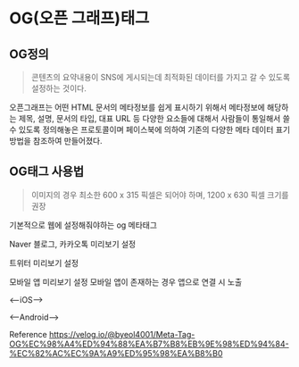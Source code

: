 # OG(오픈 그래프)태그

## OG정의

> 콘텐츠의 요약내용이 SNS에 게시되는데 최적화된 데이터를 가지고 갈 수 있도록 설정하는 것이다.

오픈그래프는 어떤 HTML 문서의 메타정보를 쉽게 표시하기 위해서
메타정보에 해당하는 제목, 설명, 문서의 타입, 대표 URL 등 다양한 요소들에 대해서
사람들이 통일해서 쓸 수 있도록 정의해놓은 프로토콜이며
페이스북에 의하여 기존의 다양한 메타 데이터 표기 방법을 참조하여 만들어졌다.

## OG태그 사용법

> 이미지의 경우 최소한 600 x 315 픽셀은 되어야 하며, 1200 x 630 픽셀 크기를 권장

기본적으로 웹에 설정해줘야하는 og 메타태그

<meta property="og:type" content="website">
<meta property="og:url" content="https://example.com/page.html">
<meta property="og:title" content="Content Title">
<meta property="og:image" content="https://example.com/image.jpg">
<meta property="og:description" content="Description Here">
<meta property="og:site_name" content="Site Name">
<meta property="og:locale" content="en_US">
<!-- 다음의 태그는 필수는 아니지만, 포함하는 것을 추천함 -->
<meta property="og:image:width" content="1200">
<meta property="og:image:height" content="630">

Naver 블로그, 카카오톡 미리보기 설정

<meta property="og:title" content="콘텐츠 제목" /> 
<meta property="og:url" content="웹페이지 URL" />
<meta property="og:type" content="웹페이지 타입(blog, website 등)" />
<meta property="og:image" content="표시되는 이미지" /> 
<meta property="og:title" content="웹사이트 이름" /> 
<meta property="og:description" content="웹페이지 설명" />

트위터 미리보기 설정

<meta name="twitter:card" content="트위터 카드 타입(요약정보, 사진, 비디오)" /> 
<meta name="twitter:title" content="콘텐츠 제목" /> 
<meta name="twitter:description" content="웹페이지 설명" /> 
<meta name="twitter:image" content="표시되는 이미지 " />

모바일 앱 미리보기 설정
모바일 앱이 존재하는 경우 앱으로 연결 시 노출

<--iOS-->

<meta property="al:ios:url" content=" ios 앱 URL" />
<meta property="al:ios:app_store_id" content="ios 앱스토어 ID" /> 
<meta property="al:ios:app_name" content="ios 앱 이름" />

<--Android-->

<meta property="al:android:url" content="안드로이드 앱 URL" />
<meta property="al:android:app_name" content="안드로이드 앱 이름" />
<meta property="al:android:package" content="안드로이드 패키지 이름" /> 
<meta property="al:web:url" content="안드로이드 앱 URL" />

Reference
https://velog.io/@byeol4001/Meta-Tag-OG%EC%98%A4%ED%94%88%EA%B7%B8%EB%9E%98%ED%94%84-%EC%82%AC%EC%9A%A9%ED%95%98%EA%B8%B0
